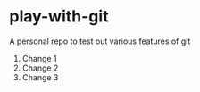 # play-with-git
A personal repo to test out various features of git

1. Change 1
2. Change 2
3. Change 3
